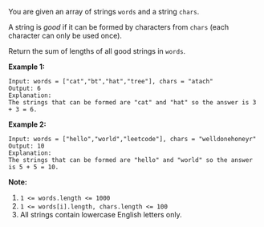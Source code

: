 You are given an array of strings `words` and a string `chars`.

A string is _good_  if it can be formed by characters from `chars` (each
character can only be used once).

Return the sum of lengths of all good strings in `words`.



**Example 1:**

    
    
    Input: words = ["cat","bt","hat","tree"], chars = "atach"
    Output: 6
    Explanation:
    The strings that can be formed are "cat" and "hat" so the answer is 3 + 3 = 6.
    

**Example 2:**

    
    
    Input: words = ["hello","world","leetcode"], chars = "welldonehoneyr"
    Output: 10
    Explanation:
    The strings that can be formed are "hello" and "world" so the answer is 5 + 5 = 10.
    



**Note:**

  1. `1 <= words.length <= 1000`
  2. `1 <= words[i].length, chars.length <= 100`
  3. All strings contain lowercase English letters only.

